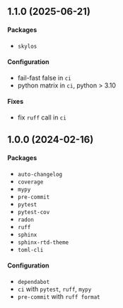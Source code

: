## 1.1.0 (2025-06-21)

#### Packages

- `skylos`

#### Configuration

* fail-fast false in `ci`
* python matrix in `ci`, python > 3.10

#### Fixes

* fix `ruff` call in `ci`

## 1.0.0 (2024-02-16)

#### Packages

- `auto-changelog`
- `coverage`
- `mypy`
- `pre-commit`
- `pytest`
- `pytest-cov`
- `radon`
- `ruff`
- `sphinx`
- `sphinx-rtd-theme`
- `toml-cli`

#### Configuration

- `dependabot`
- `ci` with `pytest`, `ruff`, `mypy`
- `pre-commit` with `ruff format`
